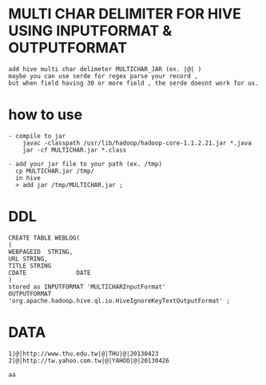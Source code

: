 MULTI CHAR DELIMITER FOR HIVE USING INPUTFORMAT & OUTPUTFORMAT
=====
    add hive multi char delimeter MULTICHAR_JAR (ex. |@| )
    maybe you can use serde for regex parse your record ,
    but when field having 30 or more field , the serde doesnt work for us.

how to use
====
    - compile to jar
        javac -classpath /usr/lib/hadoop/hadoop-core-1.1.2.21.jar *.java
        jar -cf MULTICHAR.jar *.class

    - add your jar file to your path (ex. /tmp)
      cp MULTICHAR.jar /tmp/
      in hive
      > add jar /tmp/MULTICHAR.jar ;

DDL
====

    CREATE TABLE WEBLOG(
    (
    WEBPAGEID  STRING,
    URL STRING,
    TITLE STRING
    CDATE              DATE
    )
    stored as INPUTFORMAT 'MULTICHARInputFormat'
    OUTPUTFORMAT 'org.apache.hadoop.hive.ql.io.HiveIgnoreKeyTextOutputFormat' ;

DATA
====

    1|@|http://www.thu.edu.tw|@|THU|@|20130423
    2|@|http://tw.yahoo.com.tw|@|YAHOO|@|20130426

    aa
